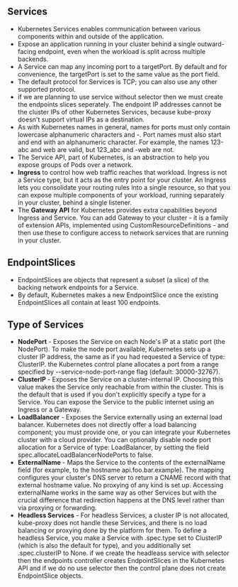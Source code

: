 ## Services
- Kubernetes Services enables communication between various components within and outside of the application.
- Expose an application running in your cluster behind a single outward-facing endpoint, even when the workload is split across multiple backends.
- A Service can map any incoming port to a targetPort. By default and for convenience, the targetPort is set to the same value as the port field.
- The default protocol for Services is TCP; you can also use any other supported protocol.
- if we are planning to use service without selector then we must create the endpoints slices seperately. The endpoint IP addresses cannot be the cluster IPs of other Kubernetes Services, because kube-proxy doesn't support virtual IPs as a destination.
- As with Kubernetes names in general, names for ports must only contain lowercase alphanumeric characters and -. Port names must also start and end with an alphanumeric character. For example, the names 123-abc and web are valid, but 123_abc and -web are not.
- The Service API, part of Kubernetes, is an abstraction to help you expose groups of Pods over a network.
- **Ingress** to control how web traffic reaches that workload. Ingress is not a Service type, but it acts as the entry point for your cluster. An Ingress lets you consolidate your routing rules into a single resource, so that you can expose multiple components of your workload, running separately in your cluster, behind a single listener.
- The **Gateway API** for Kubernetes provides extra capabilities beyond Ingress and Service. You can add Gateway to your cluster - it is a family of extension APIs, implemented using CustomResourceDefinitions - and then use these to configure access to network services that are running in your cluster. 
## EndpointSlices
- EndpointSlices are objects that represent a subset (a slice) of the backing network endpoints for a Service.
- By default, Kubernetes makes a new EndpointSlice once the existing EndpointSlices all contain at least 100 endpoints.
## Type of Services 
- **NodePort** - Exposes the Service on each Node's IP at a static port (the NodePort). To make the node port available, Kubernetes sets up a cluster IP address, the same as if you had requested a Service of type: ClusterIP. the Kubernetes control plane allocates a port from a range specified by --service-node-port-range flag (default: 30000-32767).
- **ClusterIP** - Exposes the Service on a cluster-internal IP. Choosing this value makes the Service only reachable from within the cluster. This is the default that is used if you don't explicitly specify a type for a Service. You can expose the Service to the public internet using an Ingress or a Gateway.
- **LoadBalancer** - Exposes the Service externally using an external load balancer. Kubernetes does not directly offer a load balancing component; you must provide one, or you can integrate your Kubernetes cluster with a cloud provider. You can optionally disable node port allocation for a Service of type: LoadBalancer, by setting the field spec.allocateLoadBalancerNodePorts to false. 
- **ExternalName** - Maps the Service to the contents of the externalName field (for example, to the hostname api.foo.bar.example). The mapping configures your cluster's DNS server to return a CNAME record with that external hostname value. No proxying of any kind is set up. Accessing externalName works in the same way as other Services but with the crucial difference that redirection happens at the DNS level rather than via proxying or forwarding.
- **Headless Services** - For headless Services, a cluster IP is not allocated, kube-proxy does not handle these Services, and there is no load balancing or proxying done by the platform for them. To define a headless Service, you make a Service with .spec.type set to ClusterIP (which is also the default for type), and you additionally set .spec.clusterIP to None. if we create the headleass service with selector then the endpoints controller creates EndpointSlices in the Kubernetes API and if we do no use selector then  the control plane does not create EndpointSlice objects. 
